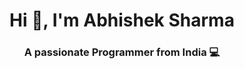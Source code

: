 <!-- ![logo](https://user-images.githubusercontent.com/100137322/213284554-fe8e5fd1-1bb2-458c-8b03-004a4c43ccd4.png) -->
<!-- <div class="image" align="center" >
<img src="https://github.com/abhishek939089/abhishek939089/blob/main/github-header-image.png">
</div> -->
<h1 align="center">Hi 👋, I'm Abhishek Sharma</h1>
<h3 align="center">A passionate Programmer from India  💻</h3>
